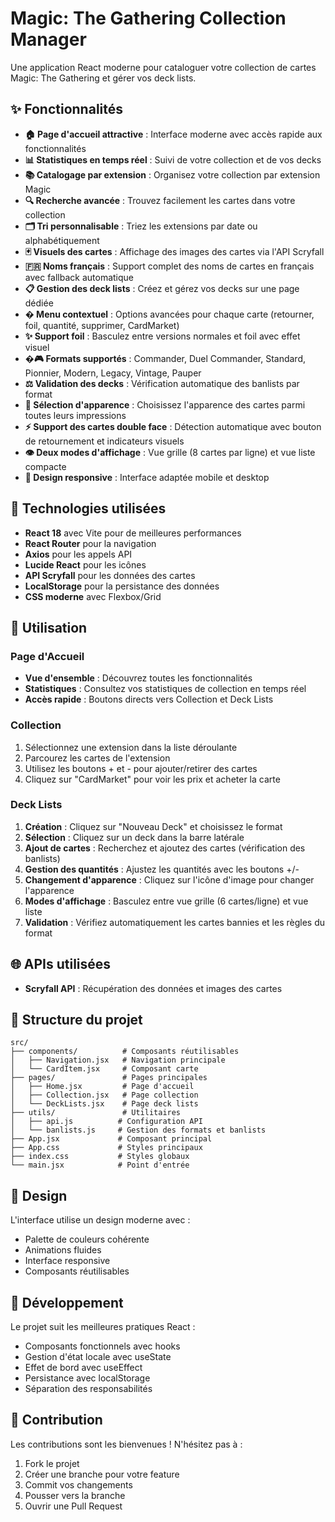 # Magic: The Gathering Collection Manager

Une application React moderne pour cataloguer votre collection de cartes Magic: The Gathering et gérer vos deck lists.

## ✨ Fonctionnalités

- **🏠 Page d'accueil attractive** : Interface moderne avec accès rapide aux fonctionnalités
- **📊 Statistiques en temps réel** : Suivi de votre collection et de vos decks
- **📚 Catalogage par extension** : Organisez votre collection par extension Magic
- **🔍 Recherche avancée** : Trouvez facilement les cartes dans votre collection
- **🗂️ Tri personnalisable** : Triez les extensions par date ou alphabétiquement
- **🃏 Visuels des cartes** : Affichage des images des cartes via l'API Scryfall
- **🇫🇷 Noms français** : Support complet des noms de cartes en français avec fallback automatique
- **📋 Gestion des deck lists** : Créez et gérez vos decks sur une page dédiée
- **�️ Menu contextuel** : Options avancées pour chaque carte (retourner, foil, quantité, supprimer, CardMarket)
- **✨ Support foil** : Basculez entre versions normales et foil avec effet visuel
- **�🎮 Formats supportés** : Commander, Duel Commander, Standard, Pionnier, Modern, Legacy, Vintage, Pauper
- **⚖️ Validation des decks** : Vérification automatique des banlists par format
- **🎨 Sélection d'apparence** : Choisissez l'apparence des cartes parmi toutes leurs impressions
- **⚡ Support des cartes double face** : Détection automatique avec bouton de retournement et indicateurs visuels
- **👁️ Deux modes d'affichage** : Vue grille (8 cartes par ligne) et vue liste compacte
- **📱 Design responsive** : Interface adaptée mobile et desktop

## 🚀 Technologies utilisées

- **React 18** avec Vite pour de meilleures performances
- **React Router** pour la navigation
- **Axios** pour les appels API
- **Lucide React** pour les icônes
- **API Scryfall** pour les données des cartes
- **LocalStorage** pour la persistance des données
- **CSS moderne** avec Flexbox/Grid

## 📖 Utilisation

### Page d'Accueil
- **Vue d'ensemble** : Découvrez toutes les fonctionnalités
- **Statistiques** : Consultez vos statistiques de collection en temps réel
- **Accès rapide** : Boutons directs vers Collection et Deck Lists

### Collection
1. Sélectionnez une extension dans la liste déroulante
2. Parcourez les cartes de l'extension
3. Utilisez les boutons + et - pour ajouter/retirer des cartes
4. Cliquez sur "CardMarket" pour voir les prix et acheter la carte

### Deck Lists
1. **Création** : Cliquez sur "Nouveau Deck" et choisissez le format
2. **Sélection** : Cliquez sur un deck dans la barre latérale
3. **Ajout de cartes** : Recherchez et ajoutez des cartes (vérification des banlists)
4. **Gestion des quantités** : Ajustez les quantités avec les boutons +/-
5. **Changement d'apparence** : Cliquez sur l'icône d'image pour changer l'apparence
6. **Modes d'affichage** : Basculez entre vue grille (6 cartes/ligne) et vue liste
7. **Validation** : Vérifiez automatiquement les cartes bannies et les règles du format


## 🌐 APIs utilisées

- **Scryfall API** : Récupération des données et images des cartes

## 📁 Structure du projet

```
src/
├── components/          # Composants réutilisables
│   ├── Navigation.jsx   # Navigation principale
│   └── CardItem.jsx     # Composant carte
├── pages/               # Pages principales
│   ├── Home.jsx         # Page d'accueil
│   ├── Collection.jsx   # Page collection
│   └── DeckLists.jsx    # Page deck lists
├── utils/               # Utilitaires
│   ├── api.js          # Configuration API
│   └── banlists.js     # Gestion des formats et banlists
├── App.jsx             # Composant principal
├── App.css             # Styles principaux
├── index.css           # Styles globaux
└── main.jsx            # Point d'entrée

```

## 🎨 Design

L'interface utilise un design moderne avec :
- Palette de couleurs cohérente
- Animations fluides
- Interface responsive
- Composants réutilisables

## 📝 Développement

Le projet suit les meilleures pratiques React :
- Composants fonctionnels avec hooks
- Gestion d'état locale avec useState
- Effet de bord avec useEffect
- Persistance avec localStorage
- Séparation des responsabilités

## 🤝 Contribution

Les contributions sont les bienvenues ! N'hésitez pas à :
1. Fork le projet
2. Créer une branche pour votre feature
3. Commit vos changements
4. Pousser vers la branche
5. Ouvrir une Pull Request
